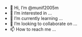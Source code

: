 - 👋 Hi, I’m @munif2005m
- 👀 I’m interested in ...
- 🌱 I’m currently learning ...
- 💞️ I’m looking to collaborate on ...
- 📫 How to reach me ...

<!---
munif2005m/munif2005m is a ✨ special ✨ repository because its `README.md` (this file) appears on your GitHub profile.
You can click the Preview link to take a look at your changes.
--->
